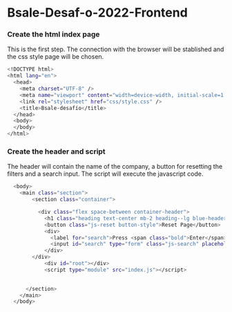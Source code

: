 # Bsale-Desaf-o-2022-Frontend
### Create the html index page
This is the first step. The connection with the browser will be stablished and the css style page will be chosen.
```bash
<!DOCTYPE html>
<html lang="en">
  <head>
    <meta charset="UTF-8" />
    <meta name="viewport" content="width=device-width, initial-scale=1.0" />
    <link rel="stylesheet" href="css/style.css" />
    <title>Bsale-desafío</title>
  </head>
  <body>
  </body>
</html>
```
### Create the header and script
The header will contain the name of the company, a button for resetting the filters and a search input. The script will execute the javascript code.
```bash
  <body>
    <main class="section">
        <section class="container">

          <div class="flex space-between container-header">
            <h1 class="heading text-center mb-2 heading--lg blue-header bold">Bsale</h1>
            <button class="js-reset button-style">Reset Page</button>
            <div>
              <label for="search">Press <span class="bold">Enter</span> to run the Search</label>
              <input id="search" type="form" class="js-search" placeholder="Empty shows all products"/>
            </div>
        </div>
            <div id="root"></div>
            <script type="module" src="index.js"></script>

    
      </section>
    </main>
  </body>

```
